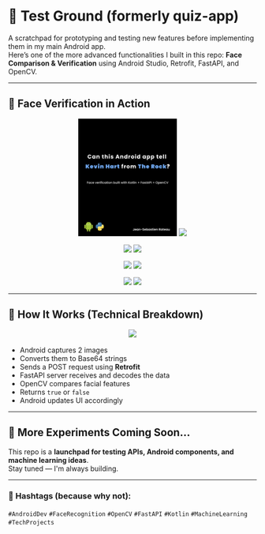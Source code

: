 # 🧪 Test Ground (formerly quiz-app)

A scratchpad for prototyping and testing new features before implementing them in my main Android app.  
Here’s one of the more advanced functionalities I built in this repo: **Face Comparison & Verification** using Android Studio, Retrofit, FastAPI, and OpenCV.

---

## 🚀 Face Verification in Action

<p align="center">
  <img src="./assets/Slide 1.jpg" width="200"/>
  <img src="./assets/2_the_rock.jpg" width="200"/>
</p>

<p align="center">
  <img src="./assets/3_terminal_false.png" width="400"/>
  <img src="./assets/4_android_false.png" width="300"/>
</p>

<p align="center">
  <img src="./assets/5_kevin_hart_2.jpg" width="200"/>
  <img src="./assets/6_kevin_hart_3.jpg" width="200"/>
</p>

<p align="center">
  <img src="./assets/7_terminal_true.png" width="400"/>
  <img src="./assets/8_android_true.png" width="300"/>
</p>

---

## 🔌 How It Works (Technical Breakdown)

<p align="center">
  <img src="./assets/9_breakdown.png" width="600"/>
</p>

- Android captures 2 images
- Converts them to Base64 strings
- Sends a POST request using **Retrofit**
- FastAPI server receives and decodes the data
- OpenCV compares facial features
- Returns `true` or `false`
- Android updates UI accordingly

---

## 🧠 More Experiments Coming Soon...

This repo is a **launchpad for testing APIs, Android components, and machine learning ideas**.  
Stay tuned — I'm always building.

---

### 🔖 Hashtags (because why not):
`#AndroidDev` `#FaceRecognition` `#OpenCV` `#FastAPI` `#Kotlin` `#MachineLearning` `#TechProjects`
